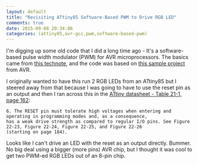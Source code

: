 ```yaml
---
layout: default
title: "Revisiting ATtiny85 Software-Based PWM to Drive RGB LED"
comments: true
date: 2015-09-08 20:34:06
categories: (attiny85,avr-gcc,pwm,software-based-pwm)
---
```


I'm digging up some old code that I did a long time ago - It's a software-based pulse width modulator (PWM) for AVR microprocessors. The basics came from [this technote](http://www.atmel.com/Images/doc8020.pdf), and the code was based on [this sample project](http://www.avrfreaks.net/sites/default/files/AVR136.zip) from AVR.

I originally wanted to have this run 2 RGB LEDs from an ATtiny85 but I steered away from that because I was going to have to use the reset pin as an output and then I ran across this in the [ATtiny datasheet - Table 21-1, page 162](http://www.atmel.com/Images/Atmel-2586-AVR-8-bit-Microcontroller-ATtiny25-ATtiny45-ATtiny85_Datasheet.pdf):

    6. The RESET pin must tolerate high voltages when entering and operating in programming modes and, as a consequence,
    has a weak drive strength as compared to regular I/O pins. See Figure 22-23, Figure 22-24, Figure 22-25, and Figure 22-26
    (starting on page 184).
    
Looks like I can't drive an LED with the reset as an output directly. Bummer. No big deal using a bigger (more pins) AVR chip, but I thought it was cool to get two PWM-ed RGB LEDs out of an 8-pin chip.